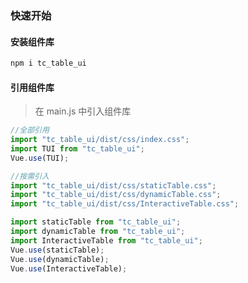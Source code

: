 ### 快速开始

#### 安装组件库

```bash
npm i tc_table_ui
```

#### 引用组件库

> 在 main.js 中引入组件库

```javascript
//全部引用
import "tc_table_ui/dist/css/index.css";
import TUI from "tc_table_ui";
Vue.use(TUI);

//按需引入
import "tc_table_ui/dist/css/staticTable.css";
import "tc_table_ui/dist/css/dynamicTable.css";
import "tc_table_ui/dist/css/InteractiveTable.css";

import staticTable from "tc_table_ui";
import dynamicTable from "tc_table_ui";
import InteractiveTable from "tc_table_ui";
Vue.use(staticTable);
Vue.use(dynamicTable);
Vue.use(InteractiveTable);
```
